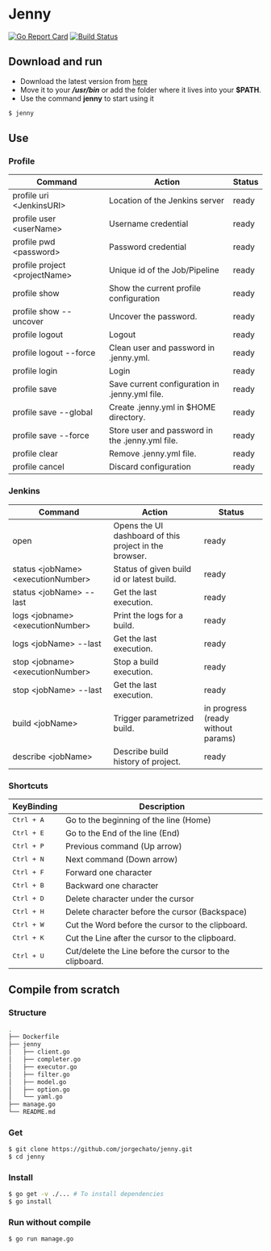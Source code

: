 # Jenny
[![Go Report Card](https://goreportcard.com/badge/github.com/jorgechato/jenny)](https://goreportcard.com/report/github.com/jorgechato/jenny) [![Build Status](https://travis-ci.org/jorgechato/jenny.svg?branch=master)](https://travis-ci.org/jorgechato/jenny)
## Download and run
- Download the latest version from [here](https://github.com/jorgechato/jenny/releases/download/alpha-bones/jenny)
- Move it to your ***/usr/bin*** or add the folder where it lives into your **$PATH**.
- Use the command **jenny** to start using it

```bash
$ jenny
```
## Use
### Profile
Command | Action | Status
--- | --- | ---
profile uri \<JenkinsURI\> | Location of the Jenkins server | ready
profile user \<userName\> | Username credential | ready
profile pwd \<password\> | Password credential | ready
profile project \<projectName\> | Unique id of the Job/Pipeline | ready
profile show | Show the current profile configuration | ready
profile show --uncover | Uncover the password. | ready
profile logout | Logout | ready
profile logout --force | Clean user and password in .jenny.yml. | ready
profile login | Login | ready
profile save | Save current configuration in .jenny.yml file. | ready
profile save --global | Create .jenny.yml in $HOME directory. | ready
profile save --force | Store user and password in the .jenny.yml file. | ready
profile clear | Remove .jenny.yml file. | ready
profile cancel | Discard configuration | ready

### Jenkins
Command | Action | Status
--- | --- | ---
open | Opens the UI dashboard of this project in the browser. | ready
status \<jobName\> \<executionNumber\> | Status of given build id or latest build. | ready
status \<jobName\> --last | Get the last execution. | ready
logs \<jobname\> \<executionNumber\> | Print the logs for a build. | ready
logs \<jobName\> --last | Get the last execution. | ready
stop \<jobname\> \<executionNumber\> | Stop a build execution. | ready
stop \<jobName\> --last | Get the last execution. | ready
build \<jobName\> | Trigger parametrized build. | in progress (ready without params)
describe \<jobName\> | Describe build history of project. | ready

### Shortcuts
KeyBinding          | Description
--------------------|---------------------------------------------------------
<kbd>Ctrl + A</kbd> | Go to the beginning of the line (Home)
<kbd>Ctrl + E</kbd> | Go to the End of the line (End)
<kbd>Ctrl + P</kbd> | Previous command (Up arrow)
<kbd>Ctrl + N</kbd> | Next command (Down arrow)
<kbd>Ctrl + F</kbd> | Forward one character
<kbd>Ctrl + B</kbd> | Backward one character
<kbd>Ctrl + D</kbd> | Delete character under the cursor
<kbd>Ctrl + H</kbd> | Delete character before the cursor (Backspace)
<kbd>Ctrl + W</kbd> | Cut the Word before the cursor to the clipboard.
<kbd>Ctrl + K</kbd> | Cut the Line after the cursor to the clipboard.
<kbd>Ctrl + U</kbd> | Cut/delete the Line before the cursor to the clipboard.

## Compile from scratch
### Structure
```bash
.
├── Dockerfile
├── jenny
│   ├── client.go
│   ├── completer.go
│   ├── executor.go
│   ├── filter.go
│   ├── model.go
│   ├── option.go
│   └── yaml.go
├── manage.go
└── README.md
```
### Get
```bash
$ git clone https://github.com/jorgechato/jenny.git
$ cd jenny
```
### Install
```bash
$ go get -v ./... # To install dependencies
$ go install
```
### Run without compile
```bash
$ go run manage.go
```
